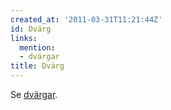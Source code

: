 ```yaml
---
created_at: '2011-03-31T11:21:44Z'
id: Dvärg
links:
  mention:
  - dvärgar
title: Dvärg
---
```


Se [dvärgar].

  [dvärgar]: dvärgar